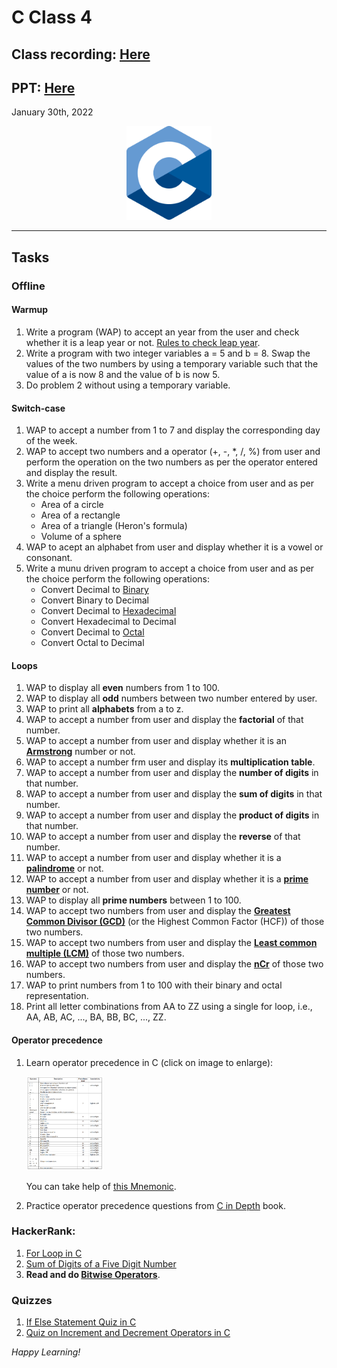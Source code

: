 # C Class 4

## Class recording: [Here](https://drive.google.com/file/d/1lkecY1mCdsprEkdE5mJNpRUkZAetPmny/view?usp=sharing)
## PPT: [Here](CC_FirstYe_Class4.pdf)

January 30th, 2022

<div align="center"><img src="../C_logo.png" alt="C language logo" height=150/></div>

<hr>

## Tasks

### Offline

#### Warmup

1. Write a program (WAP) to accept an year from the user and check whether it is a leap year or not. [Rules to check leap year](https://www.timeanddate.com/date/leapyear.html#:~:text=Leap%20Year%20Rules%3A%20How%20to%20Calculate%20Leap%20Years).
2. Write a program with two integer variables a = 5 and b = 8. Swap the values of the two numbers by using a temporary variable such that the value of a is now 8 and the value of b is now 5.
3. Do problem 2 without using a temporary variable.

#### Switch-case

1. WAP to accept a number from 1 to 7 and display the corresponding day of the week.
2. WAP to accept two numbers and a operator (+, -, *, /, %) from user and perform the operation on the two numbers as per the operator entered and display the result.
3. Write a menu driven program to accept a choice from user and as per the choice perform the following operations:
    - Area of a circle
    - Area of a rectangle
    - Area of a triangle (Heron's formula)
    - Volume of a sphere
4. WAP to acept an alphabet from user and display whether it is a vowel or consonant.
5. Write a munu driven program to accept a choice from user and as per the choice perform the following operations:
    - Convert Decimal to [Binary](https://en.wikipedia.org/wiki/Binary_number)
    - Convert Binary to Decimal
    - Convert Decimal to [Hexadecimal](https://en.wikipedia.org/wiki/Hexadecimal)
    - Convert Hexadecimal to Decimal
    - Convert Decimal to [Octal](https://en.wikipedia.org/wiki/Octal)
    - Convert Octal to Decimal

#### Loops

1. WAP to display all **even** numbers from 1 to 100.
2. WAP to display all **odd** numbers between two number entered by user.
3. WAP to print all **alphabets** from a to z.
4. WAP to accept a number from user and display the **factorial** of that number.
5. WAP to accept a number from user and display whether it is an **[Armstrong](https://en.wikipedia.org/wiki/Narcissistic_number)** number or not.
6. WAP to accept a number frm user and display its **multiplication table**.
7. WAP to accept a number from user and display the **number of digits** in that number.
8. WAP to accept a number from user and display the **sum of digits** in that number.
9. WAP to accept a number from user and display the **product of digits** in that number.
10. WAP to accept a number from user and display the **reverse** of that number.
11. WAP to accept a number from user and display whether it is a **[palindrome](https://en.wikipedia.org/wiki/Palindrome)** or not.
12. WAP to accept a number from user and display whether it is a **[prime number](https://en.wikipedia.org/wiki/Prime_number)** or not.
13. WAP to display all **prime numbers** between 1 to 100.
14. WAP to accept two numbers from user and display the **[Greatest Common Divisor (GCD)](https://en.wikipedia.org/wiki/Greatest_common_divisor)** (or the Highest Common Factor (HCF)) of those two numbers.
15. WAP to accept two numbers from user and display the **[Least common multiple (LCM)](https://en.wikipedia.org/wiki/Least_common_multiple)**  of those two numbers.
16. WAP to accept two numbers from user and display the **[nCr](https://en.wikipedia.org/wiki/Combination)** of those two numbers.
17. WAP to print numbers from 1 to 100 with their binary and octal representation.
18. Print all letter combinations from AA to ZZ using a single for loop, i.e., AA, AB, AC, ..., BA, BB, BC, ..., ZZ.

#### Operator precedence

1. Learn operator precedence in C (click on image to enlarge):

    <a href="./C_Operator_Precedence_and_Associativity.png" target="_blank"><img src="./C_Operator_Precedence_and_Associativity.png" alt="C Operator precedence and associativity" height=150/></a>
    
    You can take help of [this Mnemonic](./C_operator_precedence_mnemonic.md).
2. Practice operator precedence questions from [C in Depth](../) book.

### HackerRank:

1. [For Loop in C](https://www.hackerrank.com/challenges/for-loop-in-c/problem?isFullScreen=true)
2. [Sum of Digits of a Five Digit Number](https://www.hackerrank.com/challenges/sum-of-digits-of-a-five-digit-number/problem?isFullScreen=true)
3. **Read and do [Bitwise Operators](https://www.hackerrank.com/challenges/bitwise-operators-in-c/problem?isFullScreen=true)**.

### Quizzes

1. [If Else Statement Quiz in C](https://www.knowprogram.com/c-quiz/if-else-statement-quiz-c/)
2. [Quiz on Increment and Decrement Operators in C](https://www.knowprogram.com/c-quiz/increment-decrement-quiz-c/)

_Happy Learning!_